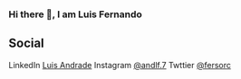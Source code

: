### Hi there 👋, I am Luis Fernando

## Social

LinkedIn [Luis Andrade](https://www.linkedin.com/in/luis-fernando-andrade-uzcategui-121951136/)
Instagram [@andlf.7](https://www.instagram.com/andlf.7/)
Twttier [@fersorc](https://twitter.com/fersorc)

<!--
**andlf07/andlf07** is a ✨ _special_ ✨ repository because its `README.md` (this file) appears on your GitHub profile.

Here are some ideas to get you started:

- 🔭 I’m currently working on ...
- 🌱 I’m currently learning ...
- 👯 I’m looking to collaborate on ...
- 🤔 I’m looking for help with ...
- 💬 Ask me about ...
- 📫 How to reach me: ...
- 😄 Pronouns: ...
- ⚡ Fun fact: ...
-->
